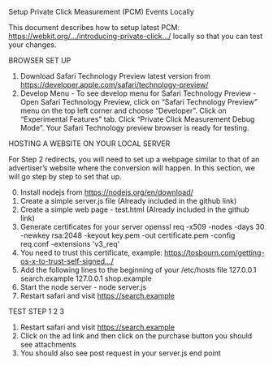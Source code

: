 Setup Private Click Measurement (PCM) Events Locally

This document describes how to setup latest PCM: https://webkit.org/.../introducing-private-click.../ locally so that you can test your changes.

BROWSER SET UP

1. Download Safari Technology Preview latest version from https://developer.apple.com/safari/technology-preview/
2. Develop Menu - To see develop menu for Safari Technology Preview -Open Safari Technology Preview, click on “Safari Technology Preview” menu on the top left corner and choose “Developer”. Click on “Experimental Features” tab. Click “Private Click Measurement Debug Mode”.
Your Safari Technology preview browser is ready for testing.

HOSTING A WEBSITE ON YOUR LOCAL SERVER

For Step 2 redirects, you will need to set up a webpage similar to that of an advertiser’s website where the conversion will happen. In this section, we will go step by step to set that up.

0. Install nodejs from https://nodejs.org/en/download/
1. Create a simple server.js file (Already included in the github link)
2. Create a simple web page - test.html (Already included in the github link)
3. Generate certificates for your server
openssl req -x509 -nodes -days 30 -newkey rsa:2048 -keyout key.pem -out certificate.pem -config req.conf -extensions 'v3_req'
4. You need to trust this certificate, example: https://tosbourn.com/getting-os-x-to-trust-self-signed.../
5. Add the following lines to the beginning of your /etc/hosts file
127.0.0.1 search.example
127.0.0.1 shop.example
6. Start the node server - node server.js
7. Restart safari and visit https://search.example

TEST STEP 1 2 3

1. Restart safari and visit https://search.example
2. Click on the ad link and then click on the purchase button you should see attachments
3. You should also see post request in your server.js end point
